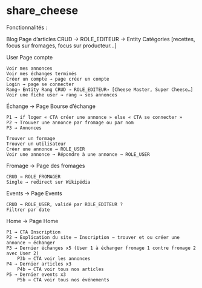 # share_cheese

Fonctionnalités :

Blog
	Page d’articles
	CRUD → ROLE_EDITEUR → Entity Catégories [recettes, focus sur fromages, focus sur producteur...]

User
	Page compte
	
	Voir mes annonces
	Voir mes échanges terminés
	Créer un compte → page créer un compte
	Login → page se connecter
	Rang→ Entity Rang CRUD → ROLE_EDITEUR→ [Cheese Master, Super Cheese…]
	Voir une fiche user → rang → ses annonces

Échange -> 	Page Bourse d’échange

	P1 → if loger « CTA créer une annonce » else « CTA se connecter »
	P2 → Trouver une annonce par fromage ou par nom
	P3 → Annonces

	Trouver un formage
	Trouver un utilisateur
	Créer une annonce → ROLE_USER
	Voir une annonce → Répondre à une annonce → ROLE_USER
			
Fromage -> 	Page des fromages

	CRUD → ROLE_FROMAGER
	Single → redirect sur Wikipédia	

Events -> Page Events

	CRUD → ROLE_USER, validé par ROLE_EDITEUR ?
	Filtrer par date
	
Home -> Page Home
	
	P1 → CTA Inscription
	P2 → Explication du site → Inscription → trouver et ou créer une annonce → échanger
	P3 → Dernier échanges x5 (User 1 à échanger fromage 1 contre fromage 2 avec User 2) 
		P3b → CTA voir les annonces
	P4 → Dernier articles x3
		P4b → CTA voir tous nos articles
	P5 → Dernier events x3
		P5b → CTA voir tous nos événements

 
